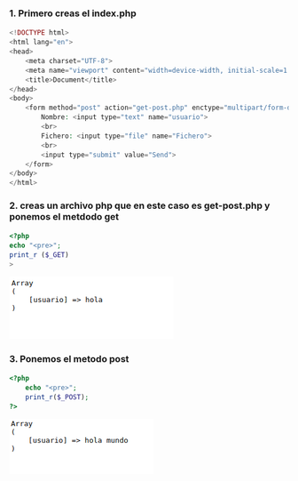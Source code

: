 ### 1. Primero creas el index.php

```php
<!DOCTYPE html>
<html lang="en">
<head>
    <meta charset="UTF-8">
    <meta name="viewport" content="width=device-width, initial-scale=1.0">
    <title>Document</title>
</head>
<body>
    <form method="post" action="get-post.php" enctype="multipart/form-data">
        Nombre: <input type="text" name="usuario">
        <br>
        Fichero: <input type="file" name="Fichero">
        <br>
        <input type="submit" value="Send">
    </form>    
</body>
</html>

```

### 2. creas un archivo php que en este caso es get-post.php y ponemos el metdodo get

```php
<?php
echo "<pre>";
print_r ($_GET)
>
```
![alt text](image.png)

### 3. Ponemos el metodo post

```php
<?php
    echo "<pre>";
    print_r($_POST);
?>
```

![alt text](image-1.png)